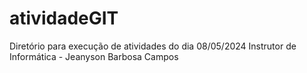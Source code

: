 # atividadeGIT
Diretório para execução de atividades do dia 08/05/2024
Instrutor de Informática - Jeanyson Barbosa Campos
